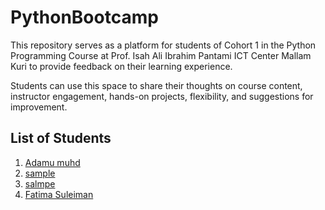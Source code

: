 # PythonBootcamp

This repository serves as a platform for students of Cohort 1 in the Python Programming Course at Prof. Isah Ali Ibrahim Pantami ICT Center Mallam Kuri to provide feedback on their learning experience. 

Students can use this space to share their thoughts on course content, instructor engagement, hands-on projects, flexibility, and suggestions for improvement. 

##  List of Students
1. [Adamu muhd](https://github.com/AdamsGeeky)
2. [sample](https://github.com/)
3. [salmpe](https://github.com/)
4. [Fatima Suleiman](https://github.com/faeema)
